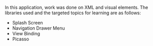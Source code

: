In this application, work was done on XML and visual elements. The libraries used and the targeted topics for learning are as follows:

* Splash Screen
* Navigation Drawer Menu
* View Binding
* Picasso
